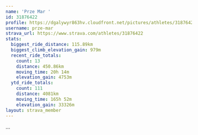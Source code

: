 ```yaml
---
name: 'Prze Mar '
id: 31876422
profile: https://dgalywyr863hv.cloudfront.net/pictures/athletes/31876422/22548952/3/large.jpg
username: prze-mar
strava_url: https://www.strava.com/athletes/31876422
stats:
  biggest_ride_distance: 115.89km
  biggest_climb_elevation_gain: 979m
  recent_ride_totals:
    count: 13
    distance: 450.86km
    moving_time: 20h 14m
    elevation_gain: 4753m
  ytd_ride_totals:
    count: 111
    distance: 4081km
    moving_time: 165h 52m
    elevation_gain: 33326m
layout: strava_member
--- 
```

...
